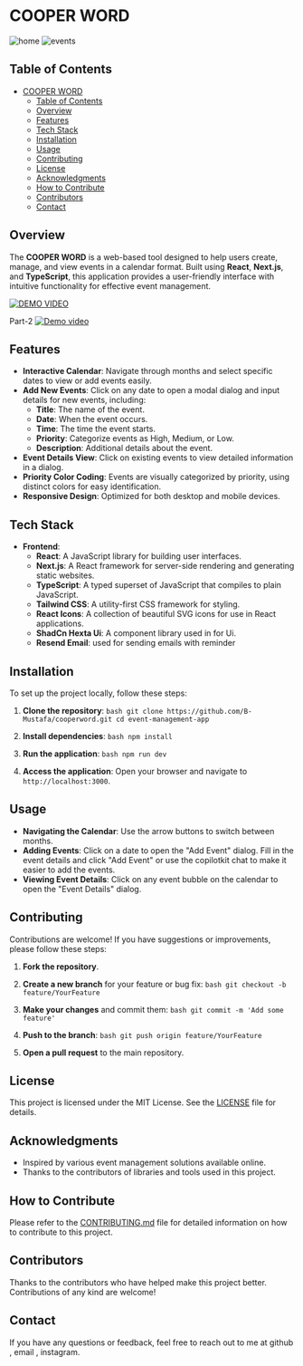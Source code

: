 # COOPER WORD

![home](https://github.com/user-attachments/assets/dfb10eaf-c687-4743-a450-fbe28920373c)
![events](https://github.com/user-attachments/assets/ee6e26ef-700c-4e2b-8372-1b1fddbd7944)


## Table of Contents

- [COOPER WORD](#cooper-word)
  - [Table of Contents](#table-of-contents)
  - [Overview](#overview)
  - [Features](#features)
  - [Tech Stack](#tech-stack)
  - [Installation](#installation)
  - [Usage](#usage)
  - [Contributing](#contributing)
  - [License](#license)
  - [Acknowledgments](#acknowledgments)
  - [How to Contribute](#how-to-contribute)
  - [Contributors](#contributors)
  - [Contact](#contact)

## Overview

The **COOPER WORD** is a web-based tool designed to help users create, manage, and view events in a calendar format. Built using **React**, **Next.js**, and **TypeScript**, this application provides a user-friendly interface with intuitive functionality for effective event management.

[![DEMO VIDEO](https://img.youtube.com/vi/Z5wQipy6GjU/0.jpg)](https://www.youtube.com/watch?v=Z5wQipy6GjU)

Part-2
[![Demo video](https://img.youtube.com/vi/SRBzNzywWY4)](https://youtu.be/SRBzNzywWY4?si=4OJ1oZoYrgo4rmgu)

## Features

- **Interactive Calendar**: Navigate through months and select specific dates to view or add events easily.
- **Add New Events**: Click on any date to open a modal dialog and input details for new events, including:
  - **Title**: The name of the event.
  - **Date**: When the event occurs.
  - **Time**: The time the event starts.
  - **Priority**: Categorize events as High, Medium, or Low.
  - **Description**: Additional details about the event.
- **Event Details View**: Click on existing events to view detailed information in a dialog.
- **Priority Color Coding**: Events are visually categorized by priority, using distinct colors for easy identification.
- **Responsive Design**: Optimized for both desktop and mobile devices.

## Tech Stack

- **Frontend**:
  - **React**: A JavaScript library for building user interfaces.
  - **Next.js**: A React framework for server-side rendering and generating static websites.
  - **TypeScript**: A typed superset of JavaScript that compiles to plain JavaScript.
  - **Tailwind CSS**: A utility-first CSS framework for styling.
  - **React Icons**: A collection of beautiful SVG icons for use in React applications.
  - **ShadCn Hexta Ui**: A component library used in for Ui.
  - **Resend Email**: used for sending emails with reminder

## Installation

To set up the project locally, follow these steps:

1. **Clone the repository**:
   `bash
   git clone https://github.com/B-Mustafa/cooperword.git
   cd event-management-app
   `

2. **Install dependencies**:
   `bash
   npm install
   `

3. **Run the application**:
   `bash
   npm run dev
   `

4. **Access the application**: Open your browser and navigate to `http://localhost:3000`.

## Usage

- **Navigating the Calendar**: Use the arrow buttons to switch between months.
- **Adding Events**: Click on a date to open the "Add Event" dialog. Fill in the event details and click "Add Event" or use the copilotkit chat to make it easier to add the events.
- **Viewing Event Details**: Click on any event bubble on the calendar to open the "Event Details" dialog.

## Contributing

Contributions are welcome! If you have suggestions or improvements, please follow these steps:

1. **Fork the repository**.
2. **Create a new branch** for your feature or bug fix:
   `bash
   git checkout -b feature/YourFeature
   `

3. **Make your changes** and commit them:
   `bash
   git commit -m 'Add some feature'
   `

4. **Push to the branch**:
   `bash
   git push origin feature/YourFeature`

5. **Open a pull request** to the main repository.

## License

This project is licensed under the MIT License. See the [LICENSE](LICENSE) file for details.

## Acknowledgments

- Inspired by various event management solutions available online.
- Thanks to the contributors of libraries and tools used in this project.

## How to Contribute

Please refer to the [CONTRIBUTING.md](CONTRIBUTING.md) file for detailed information on how to contribute to this project.

## Contributors

Thanks to the contributors who have helped make this project better. Contributions of any kind are welcome!

## Contact

If you have any questions or feedback, feel free to reach out to me at github , email , instagram.
